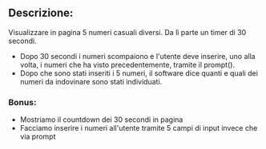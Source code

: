## Descrizione:
Visualizzare in pagina 5 numeri casuali diversi. Da lì parte un timer di 30 secondi.
- Dopo 30 secondi i numeri scompaiono e l'utente deve inserire, uno alla volta, i numeri che ha visto precedentemente, tramite il prompt().
- Dopo che sono stati inseriti i 5 numeri, il software dice quanti e quali dei numeri da indovinare sono stati individuati.
### Bonus:
- Mostriamo il countdown dei 30 secondi in pagina
- Facciamo inserire i numeri all'utente tramite 5 campi di input invece che via prompt